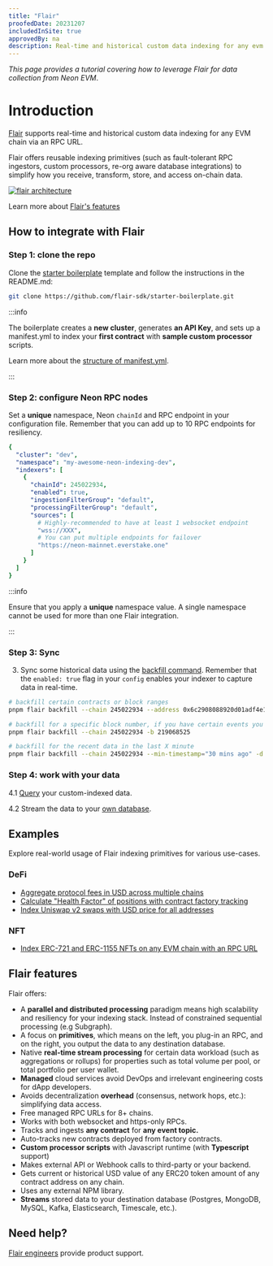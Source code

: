 ```yaml
---
title: "Flair"
proofedDate: 20231207
includedInSite: true
approvedBy: na
description: Real-time and historical custom data indexing for any evm chain.
---
```



*This page provides a tutorial covering how to leverage Flair for data collection from Neon EVM*.


# Introduction

[Flair](https://flair.dev) supports real-time and historical custom data indexing for any EVM chain via an RPC URL.

Flair offers reusable indexing primitives (such as fault-tolerant RPC ingestors, custom processors, re-org aware database integrations) to simplify how you receive, transform, store, and access on-chain data.

[![flair architecture](https://imgur.com/0q5bHZK.png)](https://docs.flair.dev/)

Learn more about [Flair's features](#flair-features)

## How to integrate with Flair

### Step 1: clone the repo

Clone the [starter boilerplate](https://github.com/flair-sdk/starter-boilerplate) template and follow the instructions in the README.md:


```bash
git clone https://github.com/flair-sdk/starter-boilerplate.git
```
:::info

The boilerplate creates a **new cluster**, generates **an API Key**, and sets up a manifest.yml to index your **first contract** with **sample custom processor** scripts.

Learn more about the [structure of manifest.yml](https://docs.flair.dev/reference/manifest.yml).

:::

### Step 2: configure Neon RPC nodes

Set a **unique** namespace, Neon `chainId` and RPC endpoint in your configuration file. Remember that you can add up to 10 RPC endpoints for resiliency.

```yaml
{
  "cluster": "dev",
  "namespace": "my-awesome-neon-indexing-dev",
  "indexers": [
    {
      "chainId": 245022934,
      "enabled": true,
      "ingestionFilterGroup": "default",
      "processingFilterGroup": "default",
      "sources": [
        # Highly-recommended to have at least 1 websocket endpoint
        "wss://XXX",
        # You can put multiple endpoints for failover
        "https://neon-mainnet.everstake.one"
      ]
    }
  ]
}
```

:::info 

Ensure that you apply a **unique** namespace value. A single namespace cannot be used for more than one Flair integration.

::: 

### Step 3: Sync

3. Sync some historical data using the [backfill command](https://docs.flair.dev/reference/backfilling). Remember that the `enabled: true` flag in your `config` enables your indexer to capture data in real-time.

```bash
# backfill certain contracts or block ranges
pnpm flair backfill --chain 245022934 --address 0x6c2908088920d01adf4e17112d013e48f333164c -d backward --max-blocks 10000

# backfill for a specific block number, if you have certain events you wanna test with
pnpm flair backfill --chain 245022934 -b 219068525

# backfill for the recent data in the last X minute
pnpm flair backfill --chain 245022934 --min-timestamp="30 mins ago" -d backward
```

### Step 4: work with your data

4.1 [Query](https://docs.flair.dev/#getting-started) your custom-indexed data.

4.2 Stream the data to your [own database](https://docs.flair.dev/reference/database#your-own-database).

## Examples

Explore real-world usage of Flair indexing primitives for various use-cases.

### DeFi

* [Aggregate protocol fees in USD across multiple chains](https://github.com/flair-sdk/examples/tree/main/aggregate-protocol-fees-in-usd)
* [Calculate "Health Factor" of positions with contract factory tracking](https://github.com/flair-sdk/examples/tree/main/health-factor-with-factory-tracking)
* [Index Uniswap v2 swaps with USD price for all addresses](https://github.com/flair-sdk/examples/tree/main/uniswap-v2-events-from-all-contracts-with-usd-price)

### NFT

* [Index ERC-721 and ERC-1155 NFTs on any EVM chain with an RPC URL](https://github.com/flair-sdk/examples/tree/main/erc721-and-erc1155-nft-indexing)

## Flair features

Flair offers:

* A **parallel and distributed processing** paradigm means high scalability and resiliency for your indexing stack. Instead of constrained sequential processing (e.g Subgraph).
* A focus on **primitives**, which means on the left, you plug-in an RPC, and on the right, you output the data to any destination database.
* Native **real-time stream processing** for certain data workload (such as aggregations or rollups) for properties such as total volume per pool, or total portfolio per user wallet.
* **Managed** cloud services avoid DevOps and irrelevant engineering costs for dApp developers.
* Avoids decentralization **overhead** (consensus, network hops, etc.): simplifying data access.
* Free managed RPC URLs for 8+ chains.
* Works with both websocket and https-only RPCs.
* Tracks and ingests **any contract** for **any event topic.**
* Auto-tracks new contracts deployed from factory contracts.
* **Custom processor scripts** with Javascript runtime (with **Typescript** support)
* Makes external API or Webhook calls to third-party or your backend.
* Gets current or historical USD value of any ERC20 token amount of any contract address on any chain.
* Uses any external NPM library.
* **Streams** stored data to your destination database (Postgres, MongoDB, MySQL, Kafka, Elasticsearch, Timescale, etc.).

## Need help?

[Flair engineers](https://docs.flair.dev/talk-to-an-engineer) provide product support.